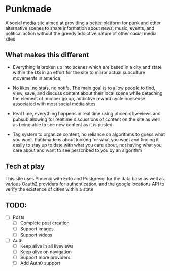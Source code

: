 # Punkmade

A social media site aimed at providing a better platform for punk and other alternative scenes to share information about news, music, events, and political action without the greedy addictive nature of other social media sites

## What makes this different

- Everything is broken up into scenes which are based in a city and state within the US in an effort for the site to mirror actual subculture movements in america

- No likes, no stats, no notifs. The main goal is to allow people to find, view, save, and discuss content about their local scene while detaching the element of number go up, addictive reward cycle nonsense associated with most social media sites

- Real time, everything happens in real time using phoenix liveviews and pubsub allowing for realtime discussions of content on the site as well as being able to see new content as it is posted

- Tag system to organize content, no reliance on algorithms to guess what you want. Punkmade is about looking for what you want and finding it easily to stay up to date with what you care about, not having what you care about and want to see perscribed to you by an algorithm

## Tech at play

This site uses Phoenix with Ecto and Postgresql for the data base as well as various Oauth2 providers for authentication, and the google locations API to verify the existence of cities within a state

## TODO:

- [ ] Posts
  - [ ] Complete post creation
  - [ ] Support images
  - [ ] Support videos
- [ ] Auth
  - [ ] Keep alive in all liveviews
  - [ ] Keep alive on navigation
  - [ ] Support more providers
  - [ ] Add Auth0 support
